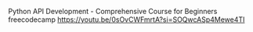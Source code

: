 Python API Development - Comprehensive Course for Beginners
freecodecamp
https://youtu.be/0sOvCWFmrtA?si=SOQwcASp4Mewe4TI